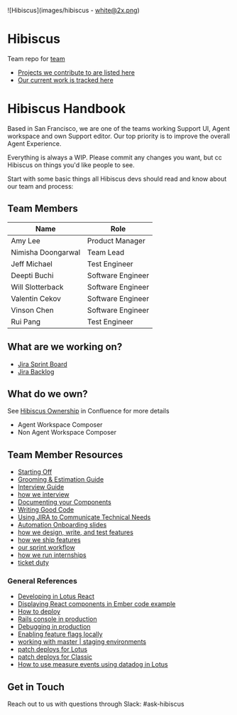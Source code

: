 ![Hibiscus](images/hibiscus - white@2x.png)

# Hibiscus
Team repo for [team](https://github.com/orgs/zendesk/teams/hibiscus/members)

* [Projects we contribute to are listed here](https://github.com/orgs/zendesk/teams/hibiscus/repositories)
* [Our current work is tracked here](https://zendesk.atlassian.net/secure/RapidBoard.jspa)


# Hibiscus Handbook
Based in San Francisco, we are one of the teams working Support UI, Agent workspace and own Support editor. Our top priority is to improve the overall Agent Experience.

Everything is always a WIP. Please commit any changes you want, but cc Hibiscus on things you'd like people to see.

Start with some basic things all Hibiscus devs should read and know about our team and process:

## Team Members

| Name              | Role              |
| -------------     | ----------------- |
| Amy Lee           | Product Manager   |
| Nimisha Doongarwal| Team Lead         |
| Jeff Michael      | Test Engineer     |
| Deepti Buchi      | Software Engineer |
| Will Slotterback  | Software Engineer |
| Valentin Cekov    | Software Engineer |
| Vinson Chen       | Software Engineer |
| Rui Pang          | Test Engineer     |


## What are we working on?

- [Jira Sprint Board](https://zendesk.atlassian.net/projects/HIB)
- [Jira Backlog](https://zendesk.atlassian.net/jira/software/projects/HIB/boards/2167/backlog)

## What do we own?

See [Hibiscus Ownership](https://zendesk.atlassian.net/wiki/spaces/ENG/pages/4756865758/Hibiscus+Ownership) in Confluence for more details

- Agent Workspace Composer
- Non Agent Workspace Composer

## Team Member Resources

* [Starting Off](/starting-off.md)
* [Grooming & Estimation Guide](/estimation.md)
* [Interview Guide](https://zendesk.atlassian.net/wiki/spaces/ENG/pages/595330493/Orchid+Hibiscus+Iris+Box+Office+Kookaburra+Libretto+Icarus+Vortex+Vinyl+Interview+Process)
* [how we interview](/interview_guide.md)
* [Documenting your Components](/documenting-components.md)
* [Writing Good Code](/writing-good-code.md)
* [Using JIRA to Communicate Technical Needs](/jira-advocacy.md)
* [Automation Onboarding slides](https://docs.google.com/presentation/d/1jcW5AMT-zUY1ZDXCs3M3r6eLosfqtq1wkIHG9HE3xzE/edit?ts=5deaf4ee#slide=id.g13d7c57ff0_0_283)
* [how we design, write, and test features](/feature_work.md)
* [how we ship features](https://github.com/zendesk/zendesk_console/wiki/Continuous-Deployment-Process)
* [our sprint workflow](/sprint_workflow.md)
* [how we run internships](/internships.md)
* [ticket duty](/ticket_duty.md)

### General References
* [Developing in Lotus React](https://github.com/zendesk/zendesk_console/blob/production/lotus_react/README.md)
* [Displaying React components in Ember code example](https://github.com/zendesk/zendesk_console/pull/18783)
* [How to deploy](https://github.com/zendesk/zendesk_console/blob/master/Deploy.md)
* [Rails console in production](https://zendesk.atlassian.net/wiki/spaces/rb/pages/95126199/DB+Access+to+production+databases)
* [Debugging in production](https://zendesk.atlassian.net/wiki/spaces/ARCHER/pages/176031670/Production+Debugging+Training)
* [Enabling feature flags locally](https://github.com/zendesk/zendesk_console/blob/production/lotus_react/docs/feature-flags.md)
* [working with master | staging environments](https://zendesk.atlassian.net/wiki/display/ops/AWS+Test+Environment)
* [patch deploys for Lotus](https://github.com/zendesk/zendesk_console/wiki#somethings-broken)
* [patch deploys for Classic](https://zendesk.atlassian.net/wiki/display/ENG/Classic+Production+Patch+Process)
* [How to use measure events using datadog in Lotus](https://github.com/zendesk/hibiscus/blob/master/datadog-metrics.md)

## Get in Touch

Reach out to us with questions through Slack: #ask-hibiscus
